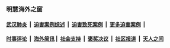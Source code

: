 
### 明慧海外之窗

####  [武汉肺炎](indexes/365.md?t=05090800) &nbsp;|&nbsp;  [迫害案例综述](indexes/328.md?t=05090800) &nbsp;|&nbsp; [迫害致死案例](indexes/277.md?t=05090800)  &nbsp;|&nbsp; [更多迫害案例](indexes/81.md?t=05090800)  &nbsp;|&nbsp; 
####  [时事评论](indexes/19.md?t=05090800) &nbsp;|&nbsp; [海外简讯](indexes/245.md?t=05090800)&nbsp;|&nbsp;  [社会支持](indexes/140.md?t=05090800) &nbsp;|&nbsp; [褒奖决议](indexes/282.md?t=05090800) &nbsp;|&nbsp; [社区报道](indexes/91.md?t=05090800)  &nbsp;|&nbsp; [天人之间](indexes/78.md?t=05090800) 

